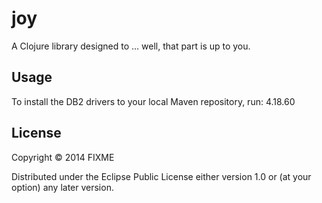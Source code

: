 # joy

A Clojure library designed to ... well, that part is up to you.

## Usage

To install the DB2 drivers to your local Maven repository, run:
4.18.60

## License

Copyright © 2014 FIXME

Distributed under the Eclipse Public License either version 1.0 or (at
your option) any later version.
